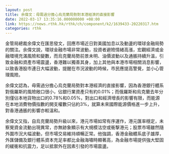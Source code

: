 ```yaml
---
layout: post
title: 余偉文：毋需過分擔心烏克蘭局勢對本港經濟的直接影響
date: 2022-03-17 13:35:16.000000000 +08:00
link: https://news.rthk.hk/rthk/ch/component/k2/1639433-20220317.htm
categories: rthk
---
```


金管局總裁余偉文在匯思發文，回應市場近日對美國加息以及動盪的環球金融局勢的關注。余偉文說，環球金融市場非常波動，投資者避險情緒高漲，宏觀經濟或金融環境充滿風險和變數，而烏克蘭局勢前景未明、油價波動以及通脹持續升溫，引致金融和資產市場震盪，香港難以獨善其身，加上其他與本港市場相關消息影響，以致香港股市連日大幅波動，提醒在市況波動的時候，市民應提高警覺，並小心管理風險。

余偉文認為，毋需過分擔心烏克蘭局勢對本港經濟的直接影響，因為香港銀行體系對俄羅斯的風險敞口很小，佔銀行業資產只有約0.01%；而俄羅斯和烏克蘭去年分別僅佔本地貨物出口的0.78%和0.05%，對出口和經濟增長的影響有限，而能源在本地消費物價指數的開支權數只佔約3%，就算未來國際能源價格進一步上升，對香港通脹的影響亦較溫和。

余偉文又指，自烏克蘭局勢升級以來，港元市場如常有序運作，港元匯率穩定，未察覺資金流動出現異常，亦無跡象顯示有大規模沽空或衝撃港元；股票市場雖然隨外圍市況大幅波動，但市場交易維持順暢正常。他強調，香港金融體系底子雄厚，外匯儲備及銀行體系資本充足率都比金融海嘯時顯著高，為金融市場提供強大堅固的緩衝和抗震力，足以抵禦外在因素引發的市場震盪。
